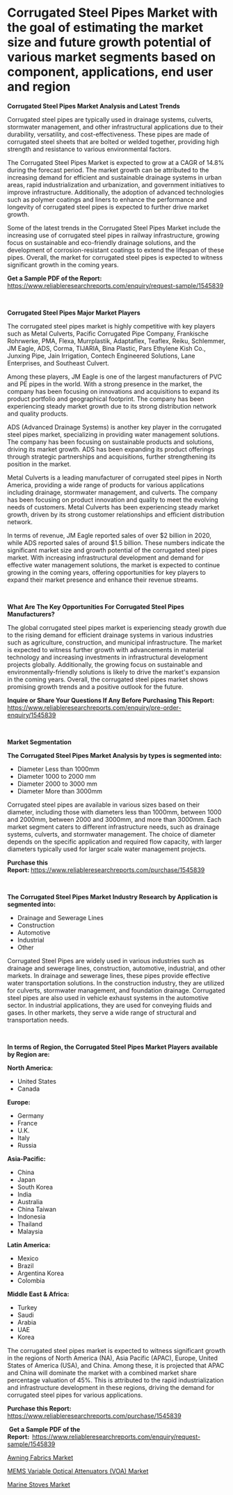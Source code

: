 <p><h1>Corrugated Steel Pipes Market with the goal of estimating the market size and future growth potential of various market segments based on component, applications, end user and region</h1></p><p><strong>Corrugated Steel Pipes Market Analysis and Latest Trends</strong></p>
<p><p>Corrugated steel pipes are typically used in drainage systems, culverts, stormwater management, and other infrastructural applications due to their durability, versatility, and cost-effectiveness. These pipes are made of corrugated steel sheets that are bolted or welded together, providing high strength and resistance to various environmental factors.</p><p>The Corrugated Steel Pipes Market is expected to grow at a CAGR of 14.8% during the forecast period. The market growth can be attributed to the increasing demand for efficient and sustainable drainage systems in urban areas, rapid industrialization and urbanization, and government initiatives to improve infrastructure. Additionally, the adoption of advanced technologies such as polymer coatings and liners to enhance the performance and longevity of corrugated steel pipes is expected to further drive market growth.</p><p>Some of the latest trends in the Corrugated Steel Pipes Market include the increasing use of corrugated steel pipes in railway infrastructure, growing focus on sustainable and eco-friendly drainage solutions, and the development of corrosion-resistant coatings to extend the lifespan of these pipes. Overall, the market for corrugated steel pipes is expected to witness significant growth in the coming years.</p></p>
<p><strong>Get a Sample PDF of the Report:&nbsp;</strong> <a href="https://www.reliableresearchreports.com/enquiry/request-sample/1545839">https://www.reliableresearchreports.com/enquiry/request-sample/1545839</a></p>
<p>&nbsp;</p>
<p><strong>Corrugated Steel Pipes Major Market Players</strong></p>
<p><p>The corrugated steel pipes market is highly competitive with key players such as Metal Culverts, Pacific Corrugated Pipe Company, Frankische Rohrwerke, PMA, Flexa, Murrplastik, Adaptaflex, Teaflex, Reiku, Schlemmer, JM Eagle, ADS, Corma, TIJARIA, Bina Plastic, Pars Ethylene Kish Co., Junxing Pipe, Jain Irrigation, Contech Engineered Solutions, Lane Enterprises, and Southeast Culvert.</p><p>Among these players, JM Eagle is one of the largest manufacturers of PVC and PE pipes in the world. With a strong presence in the market, the company has been focusing on innovations and acquisitions to expand its product portfolio and geographical footprint. The company has been experiencing steady market growth due to its strong distribution network and quality products.</p><p>ADS (Advanced Drainage Systems) is another key player in the corrugated steel pipes market, specializing in providing water management solutions. The company has been focusing on sustainable products and solutions, driving its market growth. ADS has been expanding its product offerings through strategic partnerships and acquisitions, further strengthening its position in the market.</p><p>Metal Culverts is a leading manufacturer of corrugated steel pipes in North America, providing a wide range of products for various applications including drainage, stormwater management, and culverts. The company has been focusing on product innovation and quality to meet the evolving needs of customers. Metal Culverts has been experiencing steady market growth, driven by its strong customer relationships and efficient distribution network.</p><p>In terms of revenue, JM Eagle reported sales of over $2 billion in 2020, while ADS reported sales of around $1.5 billion. These numbers indicate the significant market size and growth potential of the corrugated steel pipes market. With increasing infrastructural development and demand for effective water management solutions, the market is expected to continue growing in the coming years, offering opportunities for key players to expand their market presence and enhance their revenue streams.</p></p>
<p>&nbsp;</p>
<p><strong>What Are The Key Opportunities For Corrugated Steel Pipes Manufacturers?</strong></p>
<p><p>The global corrugated steel pipes market is experiencing steady growth due to the rising demand for efficient drainage systems in various industries such as agriculture, construction, and municipal infrastructure. The market is expected to witness further growth with advancements in material technology and increasing investments in infrastructural development projects globally. Additionally, the growing focus on sustainable and environmentally-friendly solutions is likely to drive the market's expansion in the coming years. Overall, the corrugated steel pipes market shows promising growth trends and a positive outlook for the future.</p></p>
<p><strong>Inquire or Share Your Questions If Any Before Purchasing This Report:</strong> <a href="https://www.reliableresearchreports.com/enquiry/pre-order-enquiry/1545839">https://www.reliableresearchreports.com/enquiry/pre-order-enquiry/1545839</a></p>
<p>&nbsp;</p>
<p><strong>Market Segmentation</strong></p>
<p><strong>The Corrugated Steel Pipes Market Analysis by types is segmented into:</strong></p>
<p><ul><li>Diameter Less than 1000mm</li><li>Diameter 1000 to 2000 mm</li><li>Diameter 2000 to 3000 mm</li><li>Diameter More than 3000mm</li></ul></p>
<p><p>Corrugated steel pipes are available in various sizes based on their diameter, including those with diameters less than 1000mm, between 1000 and 2000mm, between 2000 and 3000mm, and more than 3000mm. Each market segment caters to different infrastructure needs, such as drainage systems, culverts, and stormwater management. The choice of diameter depends on the specific application and required flow capacity, with larger diameters typically used for larger scale water management projects.</p></p>
<p><strong>Purchase this Report:&nbsp;</strong><a href="https://www.reliableresearchreports.com/purchase/1545839">https://www.reliableresearchreports.com/purchase/1545839</a></p>
<p>&nbsp;</p>
<p><strong>The Corrugated Steel Pipes Market Industry Research by Application is segmented into:</strong></p>
<p><ul><li>Drainage and Sewerage Lines</li><li>Construction</li><li>Automotive</li><li>Industrial</li><li>Other</li></ul></p>
<p><p>Corrugated Steel Pipes are widely used in various industries such as drainage and sewerage lines, construction, automotive, industrial, and other markets. In drainage and sewerage lines, these pipes provide effective water transportation solutions. In the construction industry, they are utilized for culverts, stormwater management, and foundation drainage. Corrugated steel pipes are also used in vehicle exhaust systems in the automotive sector. In industrial applications, they are used for conveying fluids and gases. In other markets, they serve a wide range of structural and transportation needs.</p></p>
<p>&nbsp;</p>
<p><strong>In terms of Region, the Corrugated Steel Pipes Market Players available by Region are:</strong></p>
<p>
    <p> <strong> North America: </strong>
        <ul>
            <li>United States</li>
            <li>Canada</li>
        </ul>
        </p> 
    <p> <strong> Europe: </strong>
        <ul>
            <li>Germany</li>
            <li>France</li>
            <li>U.K.</li>
            <li>Italy</li>
            <li>Russia</li>
        </ul>
        </p> 
    <p> <strong> Asia-Pacific: </strong>
        <ul>
            <li>China</li>
            <li>Japan</li>
            <li>South Korea</li>
            <li>India</li>
            <li>Australia</li>
            <li>China Taiwan</li>
            <li>Indonesia</li>
            <li>Thailand</li>
            <li>Malaysia</li>
        </ul>
        </p> 
    <p> <strong> Latin America: </strong>
        <ul>
            <li>Mexico</li>
            <li>Brazil</li>
            <li>Argentina Korea</li>
            <li>Colombia</li>
        </ul>
        </p> 
    <p> <strong> Middle East & Africa: </strong>
        <ul>
            <li>Turkey</li>
            <li>Saudi</li>
            <li>Arabia</li>
            <li>UAE</li>
            <li>Korea</li>
        </ul>
    </p>
    </p>
<p><p>The corrugated steel pipes market is expected to witness significant growth in the regions of North America (NA), Asia Pacific (APAC), Europe, United States of America (USA), and China. Among these, it is projected that APAC and China will dominate the market with a combined market share percentage valuation of 45%. This is attributed to the rapid industrialization and infrastructure development in these regions, driving the demand for corrugated steel pipes for various applications.</p></p>
<p><strong>Purchase this Report: </strong><a href="https://www.reliableresearchreports.com/purchase/1545839">https://www.reliableresearchreports.com/purchase/1545839</a></p>
<p>&nbsp;<strong>Get a Sample PDF of the Report:&nbsp;&nbsp;</strong><a href="https://www.reliableresearchreports.com/enquiry/request-sample/1545839">https://www.reliableresearchreports.com/enquiry/request-sample/1545839</a></p>
<p><strong></strong></p>
<p><p><a href="https://view.publitas.com/reportprime-1/awning-fabrics-market-share-market-new-trends-analysis-report-by-type-by-application-by-end-use-by-region-and-segment-forecasts-2023-2030/">Awning Fabrics Market</a></p><p><a href="https://view.publitas.com/reportprime-1/insights-into-mems-variable-optical-attenuators-voa-market-size-analysing-market-share-trends-and-growth-from-2023-to-2030/">MEMS Variable Optical Attenuators (VOA) Market</a></p><p><a href="https://view.publitas.com/reportprime-1/marine-stoves-market-size-reflecting-a-forecast-till-2030-market-by-type-by-application-and-by-geography/">Marine Stoves Market</a></p></p>